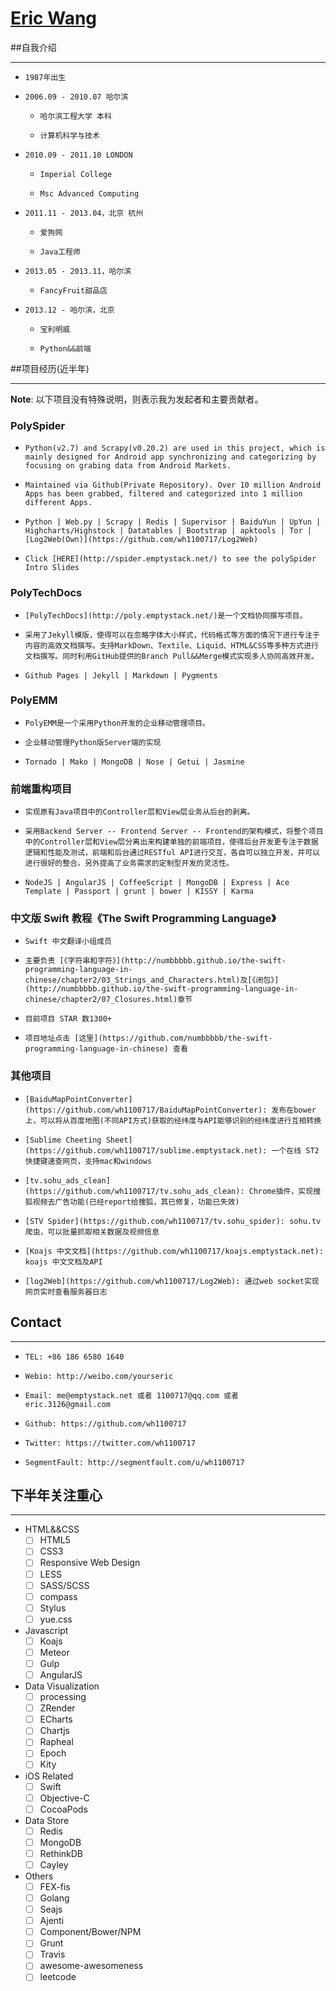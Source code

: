 [Eric Wang](http://me.emptystack.net/)
=================

##自我介绍

---

*     1987年出生
*     2006.09 - 2010.07 哈尔滨
     *     哈尔滨工程大学 本科
     *     计算机科学与技术
*     2010.09 - 2011.10 LONDON
     *     Imperial College
     *     Msc Advanced Computing
*     2011.11 - 2013.04，北京 杭州
     *     爱狗网
     *     Java工程师
*     2013.05 - 2013.11，哈尔滨
     *     FancyFruit甜品店
*     2013.12 - 哈尔滨，北京
     *     宝利明威
     *     Python&&前端


##项目经历(近半年)

---

**Note**: 以下项目没有特殊说明，则表示我为发起者和主要贡献者。

### PolySpider

*     Python(v2.7) and Scrapy(v0.20.2) are used in this project, which is mainly designed for Android app synchronizing and categorizing by focusing on grabing data from Android Markets.
*     Maintained via Github(Private Repository). Over 10 million Android Apps has been grabbed, filtered and categorized into 1 million different Apps.
*     Python | Web.py | Scrapy | Redis | Supervisor | BaiduYun | UpYun | Highcharts/Highstock | Datatables | Bootstrap | apktools | Tor | [Log2Web(Own)](https://github.com/wh1100717/Log2Web)
*     Click [HERE](http://spider.emptystack.net/) to see the polySpider Intro Slides

### PolyTechDocs

*     [PolyTechDocs](http://poly.emptystack.net/)是一个文档协同撰写项目。
*     采用了Jekyll模版，使得可以在忽略字体大小样式，代码格式等方面的情况下进行专注于内容的高效文档撰写。支持MarkDown、Textile、Liquid、HTML&CSS等多种方式进行文档撰写。同时利用GitHub提供的Branch Pull&&Merge模式实现多人协同高效开发。
*     Github Pages | Jekyll | Markdown | Pygments

### PolyEMM

*     PolyEMM是一个采用Python开发的企业移动管理项目。
*     企业移动管理Python版Server端的实现
*     Tornado | Mako | MongoDB | Nose | Getui | Jasmine

### 前端重构项目

*     实现原有Java项目中的Controller层和View层业务从后台的剥离。
*     采用Backend Server -- Frontend Server -- Frontend的架构模式，将整个项目中的Controller层和View层分离出来构建单独的前端项目，使得后台开发更专注于数据逻辑和性能及测试，前端和后台通过RESTful API进行交互，各自可以独立开发，并可以进行很好的整合。另外提高了业务需求的定制型开发的灵活性。
*     NodeJS | AngularJS | CoffeeScript | MongoDB | Express | Ace Template | Passport | grunt | bower | KISSY | Karma

### 中文版 Swift 教程《The Swift Programming Language》

*     Swift 中文翻译小组成员
*     主要负责 [《字符串和字符》](http://numbbbbb.github.io/the-swift-programming-language-in-chinese/chapter2/03_Strings_and_Characters.html)及[《闭包》](http://numbbbbb.github.io/the-swift-programming-language-in-chinese/chapter2/07_Closures.html)章节
*     目前项目 STAR 数1300+
*     项目地址点击 [这里](https://github.com/numbbbbb/the-swift-programming-language-in-chinese) 查看

### 其他项目

*     [BaiduMapPointConverter](https://github.com/wh1100717/BaiduMapPointConverter): 发布在bower上，可以将从百度地图(不同API方式)获取的经纬度与API能够识别的经纬度进行互相转换
*     [Sublime Cheeting Sheet](https://github.com/wh1100717/sublime.emptystack.net): 一个在线 ST2 快捷键速查网页，支持mac和windows
*     [tv.sohu_ads_clean](https://github.com/wh1100717/tv.sohu_ads_clean): Chrome插件，实现搜狐视频去广告功能(已经report给搜狐，其已修复，功能已失效)
*     [STV Spider](https://github.com/wh1100717/tv.sohu_spider): sohu.tv 爬虫，可以批量抓取相关数据及视频信息
*     [Koajs 中文文档](https://github.com/wh1100717/koajs.emptystack.net): koajs 中文文档及API
*     [log2Web](https://github.com/wh1100717/Log2Web): 通过web socket实现网页实时查看服务器日志

## Contact

---

*     TEL: +86 186 6580 1640
*     Webio: http://weibo.com/yourseric
*     Email: me@emptystack.net 或者 1100717@qq.com 或者 eric.3126@gmail.com
*     Github: https://github.com/wh1100717
*     Twitter: https://twitter.com/wh1100717
*     SegmentFault: http://segmentfault.com/u/wh1100717

## 下半年关注重心

---

-   HTML&&CSS
    -   [ ] HTML5
    -   [ ] CSS3
    -   [ ] Responsive Web Design
    -   [ ] LESS
    -   [ ] SASS/SCSS
    -   [ ] compass
    -   [ ] Stylus
    -   [ ] yue.css
-   Javascript
    -   [ ] Koajs
    -   [ ] Meteor
    -   [ ] Gulp
    -   [ ] AngularJS
-   Data Visualization
    -   [ ] processing
    -   [ ] ZRender
    -   [ ] ECharts
    -   [ ] Chartjs
    -   [ ] Rapheal
    -   [ ] Epoch
    -   [ ] Kity
-   iOS Related
    -   [ ] Swift
    -   [ ] Objective-C
    -   [ ] CocoaPods
-   Data Store
    -   [ ] Redis
    -   [ ] MongoDB
    -   [ ] RethinkDB
    -   [ ] Cayley
-   Others
    -   [ ] FEX-fis
    -   [ ] Golang
    -   [ ] Seajs
    -   [ ] Ajenti
    -   [ ] Component/Bower/NPM
    -   [ ] Grunt
    -   [ ] Travis
    -   [ ] awesome-awesomeness
    -   [ ] leetcode
